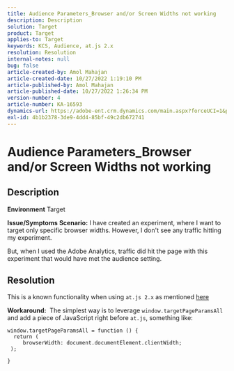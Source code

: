 ```yaml
---
title: Audience Parameters_Browser and/or Screen Widths not working
description: Description
solution: Target
product: Target
applies-to: Target
keywords: KCS, Audience, at.js 2.x
resolution: Resolution
internal-notes: null
bug: false
article-created-by: Amol Mahajan
article-created-date: 10/27/2022 1:19:10 PM
article-published-by: Amol Mahajan
article-published-date: 10/27/2022 1:26:34 PM
version-number: 4
article-number: KA-16593
dynamics-url: https://adobe-ent.crm.dynamics.com/main.aspx?forceUCI=1&pagetype=entityrecord&etn=knowledgearticle&id=20c534f0-f955-ed11-bba2-6045bd006793
exl-id: 4b1b2378-3de9-4dd4-85bf-49c2db672741
---
```

# Audience Parameters_Browser and/or Screen Widths not working

## Description

<b>Environment</b>
Target


<b>Issue/Symptoms</b>
<b>Scenario:</b> I have created an experiment, where I want to target only specific browser widths. However, I don't see any traffic hitting my experiment.

But, when I used the Adobe Analytics, traffic did hit the page with this experiment that would have met the audience setting.


## Resolution


This is a known functionality when using `at.js 2.x` as mentioned [here](https://experienceleague.adobe.com/docs/target/using/implement-target/client-side/at-js-implementation/upgrading-from-atjs-1x-to-atjs-20.html?lang=en#:~:text=displayed%20and%20applied.-,Which%20at.js%201.x%20parameters%20for%20creating%20audiences%20are%20not%20supported%20in%20at.js%202.x%3F,-The%20following%20at)

<b>Workaround:</b> 
The simplest way is to leverage `window.targetPageParamsAll` and add a piece of JavaScript right before `at.js`, something like:




```
window.targetPageParamsAll = function () {
  return (
     browserWidth: document.documentElement.clientWidth;
 );
```


`}`
